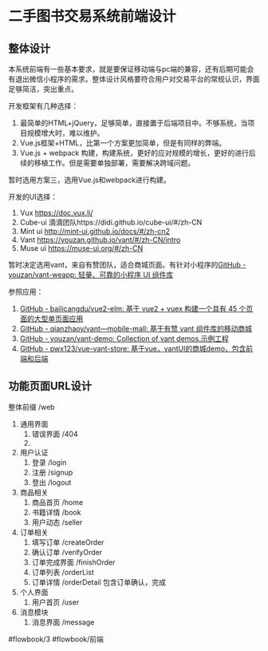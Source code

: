# 二手图书交易系统前端设计
## 整体设计
本系统前端有一些基本要求，就是要保证移动端与pc端的兼容，还有后期可能会有退出微信小程序的需求。整体设计风格要符合用户对交易平台的常规认识，界面足够简洁，突出重点。

开发框架有几种选择：
1. 最简单的HTML+jQuery，足够简单，直接置于后端项目中。不够系统，当项目规模增大时，难以维护。
2. Vue.js框架+HTML，比第一个方案更加简单，但是有同样的弊端。
3. Vue.js + webpack 构建，构建系统，更好的应对规模的增长，更好的进行后续的移植工作。但是需要单独部署，需要解决跨域问题。

暂时选用方案三，选用Vue.js和webpack进行构建。

开发的UI选择：
1. Vux https://doc.vux.li/ 
2. Cube-ui 滴滴团队https://didi.github.io/cube-ui/#/zh-CN
3. Mint ui http://mint-ui.github.io/docs/#/zh-cn2
4. Vant https://youzan.github.io/vant/#/zh-CN/intro 
5. Muse ui  https://muse-ui.org/#/zh-CN

暂时决定选用vant，来自有赞团队，适合商城页面。有针对小程序的[GitHub - youzan/vant-weapp: 轻量、可靠的小程序 UI 组件库](https://github.com/youzan/vant-weapp)

参照应用：
1. [GitHub - bailicangdu/vue2-elm: 基于 vue2 + vuex 构建一个具有 45 个页面的大型单页面应用](https://github.com/bailicangdu/vue2-elm)
2. [GitHub - qianzhaoy/vant—mobile-mall: 基于有赞 vant 组件库的移动商城](https://github.com/qianzhaoy/vant--mobile-mall)
3. [GitHub - youzan/vant-demo: Collection of vant demos.示例工程](https://github.com/youzan/vant-demo)
4. [GitHub - pwx123/vue-vant-store: 基于vue，vantUI的商城demo，包含前端和后端](https://github.com/pwx123/vue-vant-store)


## 功能页面URL设计
整体前缀 /web
1. 通用界面
	1. 错误界面  /404
	2. 
2. 用户认证
	1. 登录  /login
	2. 注册 /signup
	3. 登出 /logout
3. 商品相关
	1. 商品首页 /home
	2. 书籍详情 /book
	3. 用户动态 /seller
4. 订单相关
	1. 填写订单 /createOrder
	2. 确认订单 /verifyOrder
	3. 订单完成界面 /finishOrder
	4. 订单列表 /orderList
	5. 订单详情 /orderDetail 包含订单确认，完成
5. 个人界面
	1. 用户首页 /user
6. 消息模块
	1. 消息界面 /message

		


#flowbook/3 #flowbook/前端